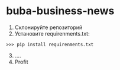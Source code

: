 # buba-business-news
1. Склонируйте репозиторий
2. Установите requirenments.txt:
```
>>> pip install requirenments.txt
```
3. ....
4. Profit
